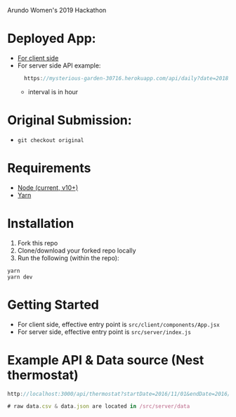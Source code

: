Arundo Women's 2019 Hackathon

# Deployed App:
- [For client side](https://mysterious-garden-30716.herokuapp.com/)
- For server side API example:
  ```js
    https://mysterious-garden-30716.herokuapp.com/api/daily?date=2018/12/12&interval=2
  ```
  * interval is in hour

# Original Submission:
- ``` git checkout original ```


# Requirements
- [Node (current, v10+)](https://nodejs.org/en/download/current/)
- [Yarn](https://yarnpkg.com/lang/en/docs/install/#mac-stable)

# Installation
1. Fork this repo
2. Clone/download your forked repo locally
3. Run the following (within the repo):
```
yarn
yarn dev
```

# Getting Started
- For client side, effective entry point is `src/client/components/App.jsx`
- For server side, effective entry point is `src/server/index.js`

# Example API & Data source (Nest thermostat)
```js
http://localhost:3000/api/thermostat?startDate=2016/11/01&endDate=2016/11/02

# raw data.csv & data.json are located in /src/server/data
```
